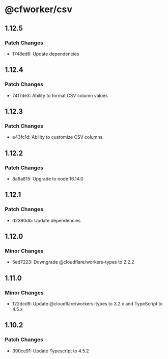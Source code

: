 # @cfworker/csv

## 1.12.5

### Patch Changes

- 1748ed6: Update dependencies

## 1.12.4

### Patch Changes

- 7417de3: Ability to format CSV column values

## 1.12.3

### Patch Changes

- e43fc1d: Ability to customize CSV columns.

## 1.12.2

### Patch Changes

- 8a6a815: Upgrade to node 16.14.0

## 1.12.1

### Patch Changes

- d2390db: Update dependencies

## 1.12.0

### Minor Changes

- 5ed7223: Downgrade @cloudflare/workers-types to 2.2.2

## 1.11.0

### Minor Changes

- 122dcd9: Update @cloudflare/workers-types to 3.2.x and TypeScript to 4.5.x

## 1.10.2

### Patch Changes

- 390ce91: Update Typescript to 4.5.2

